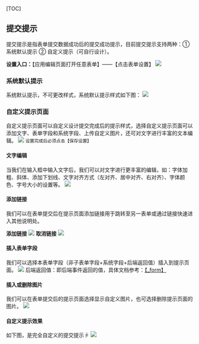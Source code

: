 [TOC]
## 提交提示
提交提示是指表单提交数据成功后的提交成功提示，目前提交提示支持两种：① 系统默认提示 ② 自定义提示（可自行设计）。


**设置入口：**【应用编辑页面打开任意表单】——【点击表单设置】
![](http://docfiles.baibaoyun.com/Fiv-YAtPAVvhLnxc9VejnbVx6x_m)

### 系统默认提示
系统默认提示，不可更改样式，系统默认提示样式如下图：
![](http://docfiles.baibaoyun.com/Fu9xQoIHAYORvmxfVdF90oa7Hhq_)
### 自定义提示页面
自定义提示页面可以自定义设计提交完成后的提示样式，选择自定义提示页面可以添加文字、表单字段和系统字段、上传自定义图片，还可对文字进行丰富的文本编辑。
![](http://docfiles.baibaoyun.com/Fj5PioZ0GgmZvuTlwc8FaIhI1W2K)
`设置完成后必须点击【保存设置】`
#### 文字编辑
当我们在输入框中输入文字后，我们可以对文字进行更丰富的编辑，如：字体加粗、斜体、添加下划线、文字对齐方式（左对齐、居中对齐、右对齐）、字体颜色、字号大小的设置等。
![](http://docfiles.baibaoyun.com/Fg7Urz2srWGX53aRkrZUvJRRBA3j)
#### 添加链接
我们可以在表单提交后在提示页面添加链接用于跳转至另一表单或通过链接快速进入其他说明处。

**添加链接**
![](http://docfiles.baibaoyun.com/FtdZ_b1etYyJikP-4rTpOJPYC3F6)
**取消链接**
![](http://docfiles.baibaoyun.com/FsZvRmXXfO1glSTQt5OsWfve7mpI)

#### 插入表单字段
我们可以选择本表单字段（非子表单字段+系统字段+后端返回值）插入到提示页面。
![](http://docfiles.baibaoyun.com/Fo1G_PIYxH1_s4dR9Wzl_sokghlr)
后端返回值：即后端事件返回的值，具体文档参考：[【_form】](https://doc.baibaoyun.com/backend/10331)

#### 插入或删除图片
我们可以在表单提交后的提示页面选择显示自定义图片，也可选择删除提示页面的图片。
![](http://docfiles.baibaoyun.com/FlbZ8KTisIQGoW8eEw9i7GpYYtMo)
#### 自定义提示效果
如下图，是完全自定义的提交提示☟
![](http://docfiles.baibaoyun.com/FiopWKGypBxgAp4xQ13m2XyakH71)
